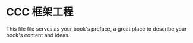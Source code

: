 # CCC 框架工程

This file file serves as your book's preface, a great place to describe your book's content and ideas.
